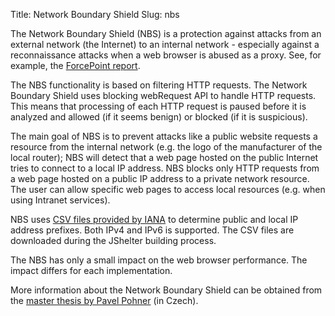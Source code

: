 Title: Network Boundary Shield
Slug: nbs

The Network Boundary Shield (NBS) is a protection against attacks from an
external network (the Internet) to an internal network - especially against a
reconnaissance attacks when a web browser is abused as a proxy. See, for
example, the [ForcePoint
report](https://www.forcepoint.com/blog/x-labs/attacking-internal-network-public-internet-using-browser-proxy).

The NBS functionality is based on filtering HTTP requests. The Network Boundary
Shield uses blocking webRequest API to handle HTTP requests. This means that
processing of each HTTP request is paused before it is analyzed and allowed (if
it seems benign) or blocked (if it is suspicious).

The main goal of NBS is to prevent attacks like a public website requests a
resource from the internal network (e.g. the logo of the manufacturer of the
local router); NBS will detect that a web page hosted on the public Internet
tries to connect to a local IP address. NBS blocks only HTTP requests from a web
page hosted on a public IP address to a private network resource. The user can
allow specific web pages to access local resources (e.g. when using Intranet
services).

NBS uses [CSV files provided by
IANA](https://www.iana.org/assignments/locally-served-dns-zones/locally-served-dns-zones.xml)
to determine public and local IP address prefixes. Both IPv4 and IPv6 is
supported. The CSV files are downloaded during the JShelter building process.

The NBS has only a small impact on the web browser performance. The impact
differs for each implementation.

More information about the Network Boundary Shield can be obtained from the
[master thesis by Pavel
Pohner](https://www.vutbr.cz/studenti/zav-prace/detail/129272) (in Czech).
